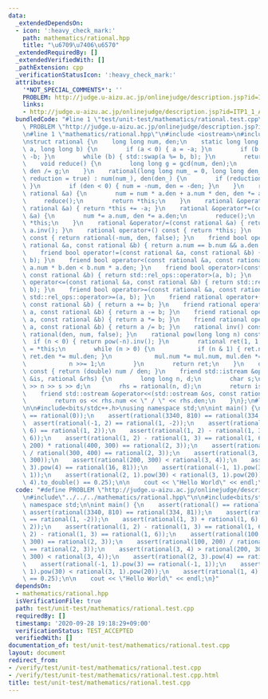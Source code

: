 ```yaml
---
data:
  _extendedDependsOn:
  - icon: ':heavy_check_mark:'
    path: mathematics/rational.hpp
    title: "\u6709\u7406\u6570"
  _extendedRequiredBy: []
  _extendedVerifiedWith: []
  _pathExtension: cpp
  _verificationStatusIcon: ':heavy_check_mark:'
  attributes:
    '*NOT_SPECIAL_COMMENTS*': ''
    PROBLEM: http://judge.u-aizu.ac.jp/onlinejudge/description.jsp?id=ITP1_1_A&lang=ja
    links:
    - http://judge.u-aizu.ac.jp/onlinejudge/description.jsp?id=ITP1_1_A&lang=ja
  bundledCode: "#line 1 \"test/unit-test/mathematics/rational.test.cpp\"\n#define\
    \ PROBLEM \"http://judge.u-aizu.ac.jp/onlinejudge/description.jsp?id=ITP1_1_A&lang=ja\"\
    \n#line 1 \"mathematics/rational.hpp\"\n#include <iostream>\n#include <utility>\n\
    \nstruct rational {\n    long long num, den;\n    static long long gcd(long long\
    \ a, long long b) {\n        if (a < 0) { a = -a; }\n        if (b < 0) { b =\
    \ -b; }\n        while (b) { std::swap(a %= b, b); }\n        return a;\n    }\n\
    \    void reduce() {\n        long long g = gcd(num, den);\n        num /= g,\
    \ den /= g;\n    }\n    rational(long long num_ = 0, long long den_ = 1, bool\
    \ reduction = true) : num(num_), den(den_) {\n        if (reduction) { reduce();\
    \ }\n        if (den < 0) { num = -num, den = -den; }\n    }\n    rational &operator+=(const\
    \ rational &a) {\n        num = num * a.den + a.num * den, den *= a.den;\n   \
    \     reduce();\n        return *this;\n    }\n    rational &operator-=(const\
    \ rational &a) { return *this += -a; }\n    rational &operator*=(const rational\
    \ &a) {\n        num *= a.num, den *= a.den;\n        reduce();\n        return\
    \ *this;\n    }\n    rational &operator/=(const rational &a) { return *this *=\
    \ a.inv(); }\n    rational operator+() const { return *this; }\n    rational operator-()\
    \ const { return rational(-num, den, false); }\n    friend bool operator==(const\
    \ rational &a, const rational &b) { return a.num == b.num && a.den == b.den; }\n\
    \    friend bool operator!=(const rational &a, const rational &b) { return std::rel_ops::operator!=(a,\
    \ b); }\n    friend bool operator<(const rational &a, const rational &b) { return\
    \ a.num * b.den < b.num * a.den; }\n    friend bool operator>(const rational &a,\
    \ const rational &b) { return std::rel_ops::operator>(a, b); }\n    friend bool\
    \ operator<=(const rational &a, const rational &b) { return std::rel_ops::operator<=(a,\
    \ b); }\n    friend bool operator>=(const rational &a, const rational &b) { return\
    \ std::rel_ops::operator>=(a, b); }\n    friend rational operator+(rational a,\
    \ const rational &b) { return a += b; }\n    friend rational operator-(rational\
    \ a, const rational &b) { return a -= b; }\n    friend rational operator*(rational\
    \ a, const rational &b) { return a *= b; }\n    friend rational operator/(rational\
    \ a, const rational &b) { return a /= b; }\n    rational inv() const { return\
    \ rational(den, num, false); }\n    rational pow(long long n) const {\n      \
    \  if (n < 0) { return pow(-n).inv(); }\n        rational ret(1, 1, false), mul\
    \ = *this;\n        while (n > 0) {\n            if (n & 1) { ret.num *= mul.num,\
    \ ret.den *= mul.den; }\n            mul.num *= mul.num, mul.den *= mul.den;\n\
    \            n >>= 1;\n        }\n        return ret;\n    }\n    double to_double()\
    \ const { return (double) num / den; }\n    friend std::istream &operator>>(std::istream\
    \ &is, rational &rhs) {\n        long long n, d;\n        char s;\n        is\
    \ >> n >> s >> d;\n        rhs = rational(n, d);\n        return is;\n    }\n\
    \    friend std::ostream &operator<<(std::ostream &os, const rational &rhs) {\n\
    \        return os << rhs.num << \" / \" << rhs.den;\n    }\n};\n#line 3 \"test/unit-test/mathematics/rational.test.cpp\"\
    \n\n#include<bits/stdc++.h>\nusing namespace std;\n\nint main() {\n    assert(rational()\
    \ == rational(0));\n    assert(rational(3340, 810) == rational(334, 81));\n  \
    \  assert(rational(-1, 2) == rational(1, -2));\n    assert(rational(1, 3) + rational(1,\
    \ 6) == rational(1, 2));\n    assert(rational(1, 2) - rational(1, 3) == rational(1,\
    \ 6));\n    assert(rational(1, 2) - rational(1, 3) == rational(1, 6));\n    assert(rational(100,\
    \ 200) * rational(400, 300) == rational(2, 3));\n    assert(rational(100, 200)\
    \ / rational(300, 400) == rational(2, 3));\n    assert(rational(3, 4) > rational(200,\
    \ 300));\n    assert(rational(200, 300) < rational(3, 4));\n    assert(rational(2,\
    \ 3).pow(4) == rational(16, 81));\n    assert(rational(-1, 1).pow(3) == rational(-1,\
    \ 1));\n    assert(rational(2, 1).pow(30) < rational(3, 1).pow(20));\n    assert(rational(1,\
    \ 4).to_double() == 0.25);\n\n    cout << \"Hello World\" << endl;\n}\n"
  code: "#define PROBLEM \"http://judge.u-aizu.ac.jp/onlinejudge/description.jsp?id=ITP1_1_A&lang=ja\"\
    \n#include\"../../../mathematics/rational.hpp\"\n\n#include<bits/stdc++.h>\nusing\
    \ namespace std;\n\nint main() {\n    assert(rational() == rational(0));\n   \
    \ assert(rational(3340, 810) == rational(334, 81));\n    assert(rational(-1, 2)\
    \ == rational(1, -2));\n    assert(rational(1, 3) + rational(1, 6) == rational(1,\
    \ 2));\n    assert(rational(1, 2) - rational(1, 3) == rational(1, 6));\n    assert(rational(1,\
    \ 2) - rational(1, 3) == rational(1, 6));\n    assert(rational(100, 200) * rational(400,\
    \ 300) == rational(2, 3));\n    assert(rational(100, 200) / rational(300, 400)\
    \ == rational(2, 3));\n    assert(rational(3, 4) > rational(200, 300));\n    assert(rational(200,\
    \ 300) < rational(3, 4));\n    assert(rational(2, 3).pow(4) == rational(16, 81));\n\
    \    assert(rational(-1, 1).pow(3) == rational(-1, 1));\n    assert(rational(2,\
    \ 1).pow(30) < rational(3, 1).pow(20));\n    assert(rational(1, 4).to_double()\
    \ == 0.25);\n\n    cout << \"Hello World\" << endl;\n}"
  dependsOn:
  - mathematics/rational.hpp
  isVerificationFile: true
  path: test/unit-test/mathematics/rational.test.cpp
  requiredBy: []
  timestamp: '2020-09-28 19:18:29+09:00'
  verificationStatus: TEST_ACCEPTED
  verifiedWith: []
documentation_of: test/unit-test/mathematics/rational.test.cpp
layout: document
redirect_from:
- /verify/test/unit-test/mathematics/rational.test.cpp
- /verify/test/unit-test/mathematics/rational.test.cpp.html
title: test/unit-test/mathematics/rational.test.cpp
---
```

